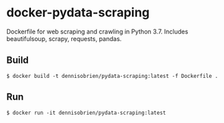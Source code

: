 # docker-pydata-scraping
Dockerfile for web scraping and crawling in Python 3.7.  Includes beautifulsoup, scrapy, requests, pandas.

## Build

```
$ docker build -t dennisobrien/pydata-scraping:latest -f Dockerfile .
```

## Run

```
$ docker run -it dennisobrien/pydata-scraping:latest
```
